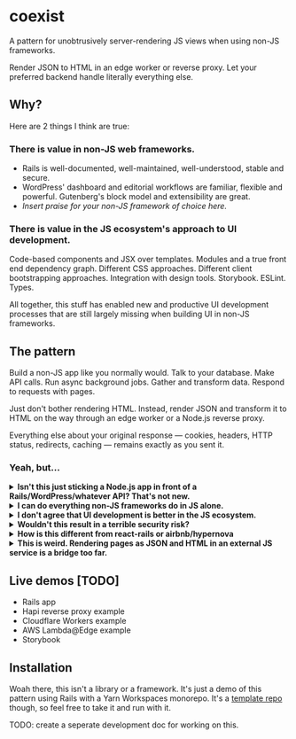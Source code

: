 # coexist

A pattern for unobtrusively server-rendering JS views when using non-JS frameworks.

Render JSON to HTML in an edge worker or reverse proxy. Let your preferred backend handle literally everything else.

## Why?

Here are 2 things I think are true:

### There is value in non-JS web frameworks.

- Rails is well-documented, well-maintained, well-understood, stable and secure.
- WordPress' dashboard and editorial workflows are familiar, flexible and powerful. Gutenberg's block model and extensibility are great.
- *Insert praise for your non-JS framework of choice here.*

### There is value in the JS ecosystem's approach to UI development.

Code-based components and JSX over templates. Modules and a true front end dependency graph. Different CSS approaches. Different client bootstrapping approaches. Integration with design tools. Storybook. ESLint. Types.

All together, this stuff has enabled new and productive UI development processes that are still largely missing when building UI in non-JS frameworks.

## The pattern

Build a non-JS app like you normally would. Talk to your database. Make API calls. Run async background jobs. Gather and transform data. Respond to requests with pages.

Just don't bother rendering HTML. Instead, render JSON and transform it to HTML on the way through an edge worker or a Node.js reverse proxy.

Everything else about your original response — cookies, headers, HTTP status, redirects, caching — remains exactly as you sent it.

### Yeah, but...

<details>
  <summary><b>Isn't this just sticking a Node.js app in front of a Rails/WordPress/whatever API? That's not new.</b></summary>

  Kind of.

  It's a short, but very consequential leap from server-rendered React to a JS app responsible for routing, auth, data fetching and transformation, async job processing, isomorphic everything, and more.

  In the real world, this model has tended to give JS far more responsibility than it needs, ditching a lot of the out-of-the-box value provided by non-JS frameworks.

  Coexist pushes as much as possible back to your preferred non-JS backend. JS is left with one job: transforming JSON into a web page.
</details>

<details>
  <summary><b>I can do everything non-JS frameworks do in JS alone.</b></summary>

  Cool. You probably don't need this.
</details>

<details>
  <summary><b>I don't agree that UI development is better in the JS ecosystem.</b></summary>

  Cool. I disagree. That's OK 🤗 open an issue and give me your thoughts.
</details>

<details>
  <summary><b>Wouldn't this result in a terrible security risk?</b></summary>

  Whoops. Mea culpa. I haven't used this pattern in anger on anything yet. This repo is a quick exploration of a thought bubble. Please open an issue 🙂
</details>

<details>
  <summary><b>How is this different from react-rails or airbnb/hypernova</b></summary>

  Those projects achieve React SSR in a Rails app by shoehorning a not-very-Railsy thing right into the middle of Rails' usual request/response lifecycle — hypernova makes a HTTP request; react-rails shells out to a Node.js process (as does its WordPress cousin [react-wp-ssr](https://github.com/humanmade/react-wp-ssr)).

  This means you now need prod Node.js infrastructure, and importantly your Rails app (and your ability to serve HTML or upgrade Rails) become tightly coupled to those libraries.

  (I love both of those projects so this isn't a diss. If you're comfortable with them, use them. The issue count and last activity dates on both aren't very confidence-inspiring though.)

  In contrast, the coexist approach doesn't require you to change anything fundamental like that in your backend framework. Just render JSON instead of HTML.
</details>

<details>
  <summary><b>This is weird. Rendering pages as JSON and HTML in an external JS service is a bridge too far.</b></summary>

  Conceptually I think it's pretty close to client-only rendering — just with the rendering step nudged a few miles down the road from the browser to a CDN edge worker. But like every solution, this one comes with tradeoffs. Good on you for weighing them up, thanks for reading 🙂
</details>

## Live demos [TODO]

- Rails app
- Hapi reverse proxy example
- Cloudflare Workers example
- AWS Lambda@Edge example
- Storybook

## Installation

Woah there, this isn't a library or a framework. It's just a demo of this pattern using Rails with a Yarn Workspaces monorepo. It's a [template repo](https://docs.github.com/en/github/creating-cloning-and-archiving-repositories/creating-a-repository-from-a-template) though, so feel free to take it and run with it.

TODO: create a seperate development doc for working on this.
